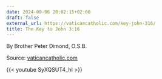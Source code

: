 ```yaml
---
date: 2024-09-06 20:02:15+02:00
draft: false
external_url: https://vaticancatholic.com/key-john-316/
title: The Key to John 3:16
---
```



By Brother Peter Dimond, O.S.B.

Source: [vaticancatholic.com](https://vaticancatholic.com/key-john-316/)

{{< youtube SyXQSUT4_hI >}}

